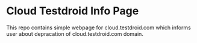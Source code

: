 # Cloud Testdroid Info Page

This repo contains simple webpage for cloud.testdroid.com which informs user about depracation of cloud.testdroid.com domain.
